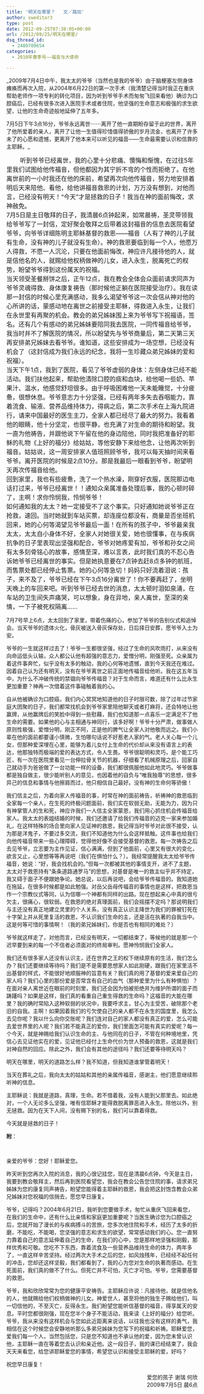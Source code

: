 ```yaml
---
title: '明天在哪里？   文／路加'
author: sweditor3
type: post
date: 2012-09-25T07:38:05+00:00
url: /2012/09/25/明天在哪里/
dsq_thread_id:
  - 2480709654
categories:
  - 2010年春季号——福音与大使命

---
```

_2009年7月4日中午，我太太的爷爷（当然也是我的爷爷）由于脑梗塞左侧身体瘫痪而再次入院，从2004年6月22日的第一次手术（我清楚记得当时我正在重庆帮助老师作一项专利的转化项目，因为听到爷爷手术而匆匆飞回来看他）确诊为口腔癌后，已经有很多次进入医院手术或者住院，他坚强的生命意志和极强的求生欲望，让他的生命奇迹般地延伸了五年多。
  
7月5日下午3点16分，爷爷永远离世⋯⋯离开了他一直期盼存留于此的世界，离开了他所爱着的亲人，离开了让他一生值得珍惜值得骄傲的岁月流金，也离开了许多未了的心愿和遗憾，更离开了他本来可以听见的福音——生命最需要认识和信靠的主耶稣。_

<span style="font-size: medium;"><em>        </em>听到爷爷已经离世，我的心里十分悲痛、懊悔和惭愧，在过往5年里我们试图给他传福音，但他都因为其宁折不弯的个性而拒绝了。在他离世前的一小时我还在他的床前，希望再次向他传福音，努力地安排着明后天来陪他、看他，给他讲福音救恩的计划，万万没有想到，对他而言，已经没有明天！“今天”才是拯救的日子！我当在神的面前悔改，求神赦免。<br /> 7月5日是主日敬拜的日子，我清晨6点钟起来，如常晨祷，圣灵带领我给爷爷写了一封信，定好聚会敬拜之后带着这封福音的信息去医院看望爷爷，向爷爷详细陈明主耶稣基督的救恩——福音（人有了神的儿子就有生命，没有神的儿子就没有生命）。神的救恩要临到每一个人，他愿万人得救，不愿一人沉沦，只要在他面前悔改，神应许凡接待他的人，就是信他名的人，就赐给他权柄做神的儿女，进入永生，脱离死亡的权势，盼望爷爷得到这份属天的祝福。<br /> 当天领受圣餐掰饼之后，正午12点，我在教会全体会众面前请求同声为爷爷灵魂得救、身体康复祷告（那时候他正躺在医院接受治疗）。我在读那一封信的时候心里充满感动，我多么渴望爷爷这一次会信从神对他的心所讲的话，蒙感动地在离世之前接受主耶稣，得救进入永生，让我们在永世里有再聚的机会。教会的弟兄姊妹围上来为爷爷写下祝福语，签名。还有几个有感动的弟兄姊妹要陪同我去医院，一同传福音给爷爷，我当时并不了解医院的情况，所以盼望先与爷爷商量后，第二天第三天再安排弟兄姊妹去看爷爷。谁知道，这些安排成为一场空想，已经没有机会了（这封信成为我们永远的纪念，我将一生珍藏众弟兄姊妹的爱和祝福）。<br /> 当天下午1点，我到了医院，看见了爷爷虚弱的身体：左侧身体已经不能活动。我们扶他起来，帮助他清除口腔的痰和血块，给他喝一些奶、苹果汁、温水，他感觉舒坦很多。由于呼吸困难他一天未能睡觉，十分疲惫，很想休息。爷爷意志力十分坚强，已经有两年多失去吞咽能力，靠着流食、输液、营养品维持体力，得病之后，第二次手术在上海九院进行，请来中国最好的医生主刀，全家人都已经尽了最大的努力。我看着他的眼睛，他十分坚定，也很平静，也充满了对生命的期待和盼望。我一直为他祷告，并跟他说下午留在他的身边陪他，同时我把准备好的耶稣的礼物《上好的福分》给姑姑，等他安静下来给他念，让他再次听到福音。姑姑说，这一周安排家人值班照顾爷爷，我可以每天抽时间来看爷爷。离开医院的时候是2点10分。那是我最后一眼看到爷爷，盼望明天再次传福音给他。<br /> 回到家里，我也有些疲惫，洗了一个热水澡，刚穿好衣服，医院那边电话打过来，爷爷已经离世！！通知众亲属准备处理后事，我的心顿时碎了，主啊！求你怜悯我，怜悯爷爷！<br /> 如何通知我的太太？她一定接受不了这个事实。只好通知她说爷爷正在抢救，速回。当时她就到车站买票，却连座位都没有，商量是否坐班机回来，她的心何等渴望见爷爷最后一面！在所有的孩子中，爷爷最亲我太太，太太自小身体不好，全家人对她很关爱，她也很懂事，在与疾病抗争的日子里表现出坚强和配合，爷爷对她疼爱有加，爷爷和孙女之间有太多刻骨铭心的故事，感情至深，难以言表，此时我们真的不忍心告诉她爷爷已经离世的事实。但是她执意要在7点钟去赶8点多钟的航班，而售票处都已经停止售票。她的心何等急切！妈妈只好流着泪说：孩子，来不及了，爷爷已经在下午3点16分离世了！你不要再赶了，坐明天晚上的车回来吧。听到爷爷已经去世的消息，太太顿时泪如泉涌，在车站的卫生间失声痛哭，可以想象，身在异地，亲人离世，至深的亲情，一下子被死权隔离&#8230;&#8230;</span>

7月7号早上6点，太太回到了家里，带着伤痛的心，参加了爷爷的告别仪式和追悼会。当天爷爷的遗体火化，骨灰被送入骨灰保存处，日后择日安葬，愿爷爷入土为安。
  
爷爷的一生就这样过去了！爷爷一生都很坚强，经过了生命的风吹雨打，从来没有向命运低头认输，众人都公认他有超强的意志力，爱憎分明，刚强至死。众亲属为着这件事奔忙，似乎没有太多的触动，我的心何等地遗憾，直到今天我还在难过。因着自己认为还有明天，没有在爷爷离世之前正面地传福音给他听。我在这五年当中，为什么不冲破传统的禁锢向爷爷传福音？对于生命而言，难道还有什么比永生更加重要？神再一次借着这件事碰触着我的心。
  
自从他被确诊为口腔癌，我们内心冥冥地知道他的日子时限可数，除了过年过节家庭大团聚的日子，我们都常找机会到爷爷家里陪他聊天或者打麻将，还会特地让他赢牌，从他赢牌后的笑脸中得到一些慰藉，我们也知道那一点喜乐一定满足不了他生命的需要。如果他的心与主相通与神同行，该多好啊！爷爷十分严肃，做事做人原则性极强，爱憎分明，刚正不阿，正是他的脾气让全家人对他敬而远之。我们小辈在他的面前都要谨小慎微，生怕哪句话说不好惹老人家的气。老人关心每一个儿女，但那种爱深埋在心里，能够为着儿女付上生命的代价却从来没有语言上的表达，他那独特而极端的爱的表达方式，令人生畏。爷爷很聪明和灵巧，是个能工巧匠，有一次在医院里看见一台伸拉骨关节的机器，仔细看了机械原理之后，回家自己就动手为爸爸做了一台功能一样的设备，我们都很佩服他如此地灵巧。爷爷做事都是独自做主，很少能听别人的意见，也因着他的自负与“唯我独尊”的思想，很多异己的信息和事情与他擦肩而过，他只相信自己最好。没有神的生命何等骄傲！
  
我们信主之后，为着向家人传福音的事，时常在神的面前祷告，祈祷神的救恩临到全家每一个亲人，在生死的终极问题面前，我们实在软弱无助，无能为力，因为只有神掌管人的生和死，神应许我们一人信主全家蒙恩，我们用心抓住机会传福音给家人。我太太的表姐结婚的时候，我们还邀请了给我们传福音的迈克一家来参加婚礼，在这样特殊的场合里向家人见证神的救恩，我记得当时爷爷对此很不接受，认为那是洋鬼子，不要过多交流，我们不知道他为什么会这样抵触。这件事也给我们向他传福音带来一些心理障碍，觉得他好像不会接受基督的救恩。每一次祷告之后去见爷爷，立志要为主作见证，信心满满，但到了他面前，心里又有很大的变化，欲言又止，心里想等等再说吧（我们在惧怕什么？）。我经常提醒我太太给爷爷传福音，她说：“好，我会找机会的。”但每一次都被其他的事情支开，进不了主题，太太对于救恩持有“条条道路通罗马”的思想，对基督是唯一的救主似乎并不持定，我又碍于面子不便跟她争论。她总说，以后再说吧，会给爷爷传福音的。我知道她在拖延，在很多时候都是如此勉强。对岳父岳母传福音的事情也是这样，把救恩当作一个宗教仪式等同，认为信哪一个神都有同样的出路。现在想起来心中真的很亏欠主，很痛心，很软弱。在救恩的绝对真理面前，我们会摇摆不定吗？那说明我们与主还没有真正地建立灵里的个人关系，没有真正认识主降世为我们的罪被钉死在十字架上并从死里复活的救恩，不认识我们生命的主，还是活在执著的自我当中。这是何等可惜的事情啊！（我的弟兄姊妹们，你是否也有相同的难处？）
  
爷爷就这样走了，对他而言，已经没有明天，一切都结束了，等候他的就是那一个迟早要到来的每一个不信者必须面对的终局审判。愿神怜悯我们全家人。
  
我们还有很多家人还没有认识主，还在世界之王的权下继续原有的生活，我们怎么办？我们还要继续等待吗？我们是不是需要思想家人如此刚硬，跟我们在家里活不出基督的样式，不能很好地顺服神的旨意有关？我们真的用了基督的爱来爱自己的家人吗？我们心里的那份爱是否常含有自己的血气（那种爱里为什么有种惧怕）？在面对亲人离世近在眼前的时刻里，我们还会因为怕被拒绝并为维护所谓的面子而踌躇吗？如果是这样，我们真的看重自己重生得救的生命吗？这福音的大能在哪里？我的确时常陷入这种软弱的状况中，我要呼求主，甘心为主受苦，破除那个老旧的自我。主啊！如果因着我们的亏欠使自己的亲人都不在永生的国度里，我怎么去见你呢？我以什么向你交账呢？我们连对自己的家人都没有真正的爱，怎么可能去爱世界里的人呢？我们若不能真正的爱你，我们里面怎可能有真实的爱呢？每一个今天，就是神赐给我们认识生命的主、与他同在的日子，不管在何种境地里，凭信心去见证他实在的爱，见证他已经付上生命代价为世人预备的救恩，这就是我们对神自然的回应。除此之外，我们会有其他的途径吗？我们还要等待明天吗？
  
明天在哪里，明天的道路怎么样？我不知道，但我知道谁掌管着明天！
  
当天在葬礼之后，我向太太的姑姑和其他的亲属传福音，感谢主，他们愿意继续聆听神的信息。
  
主耶稣说：我就是道路，真理，生命。若不借着我，没有人能到父那里去。如此绝对，一个人无论多么坚强，唯有信耶稣才能得救脱离罪恶进入永生。除他以外，别无拯救。因为在天下人间，没有赐下别的名，我们可以靠着得救。
  
今天就是拯救的日子！

**附**：

&nbsp;

亲爱的爷爷：您好！耶稣爱您。
  
昨天听到您再次入院的消息，我的心很记挂您，现在是清晨6点钟，今天是主日，我要到教会敬拜主，然后再到医院看望您，我会在教会公告您住院的事，请求弟兄姊妹为您的康复同声祷告，盼望您能得着主耶稣的救恩，我会把这封饱含教会众弟兄姊妹对您祝福的信捎去，愿您早日康复。
  
爷爷，记得吗？2004年6月21日，我听到您要做手术，匆忙从重庆飞回来看您，在我们的生命中，还有什么比亲情和家庭更加重要呢？当医生确诊您为口腔癌之后，您就开始了漫长的与疾病搏斗的苦旅，您多次地住院和手术，经历了太多的折磨，不能吃，不能喝，您坚强的意志和求生的欲望，常常感动我们的心。您一直努力靠着自己的意志延伸着自己的生命，在我们的心中，您是那样地坚强和刚毅，那样优秀和可敬。您吃不下东西，靠着流食及一些营养品维持生命的体力，两年多了，一直这样辛苦坚持。经过两次大手术之后的您，如风烛残年，已经经不起任何的冲击，您却还这样坚毅，我们都看到了，我的心为您对生命的执著而感动。在生死面前，我们真的做不了什么。但死亡并不可怕，灭亡才可怕。爷爷，您需要基督的救恩。
  
爷爷，我和欣欣常常为您的健康平安祷告。主耶稣应许说：凡接待他，就是信他名的人，他就赐给他们权柄做神的儿女。神爱世人，甚至将他的独生子赐给他们，叫一切信他的，不至灭亡，反得永生。我们盼望您能听信基督的福音，得享属天的安息。平时您都很刚强，现在您半个身子不能活动，我来读《上好的福分》给您听。爷爷，我从来没有这样机会与您如此近距离来说话，以往我也没有这样的勇气，我相信在这个时候您会安静地听那么多弟兄姊妹为您写下的祝福和祈祷。耶稣爱您，爱我们每一个人，当然包括您，只是您不知道也不承认他的爱，因为您未曾认识他，主耶稣一直在等着您去认识和亲近他。这一段日子，我的课已经结束了，我会天天来看您，给您讲耶稣爱您的事情，希望您认识和接受主耶稣的爱，好吗？
  
祝您早日康复！

<p style="text-align: right;">
  爱您的孩子 谢瑞 何欣<br /> 2009年7月5日 晨6点
</p>